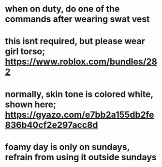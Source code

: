 # when on duty, do one of the commands after wearing swat vest
# this isnt required, but please wear girl torso; https://www.roblox.com/bundles/282
# normally, skin tone is colored white, shown here; https://gyazo.com/e7bb2a155db2fe836b40cf2e297acc8d

# foamy day is only on sundays, refrain from using it outside sundays
